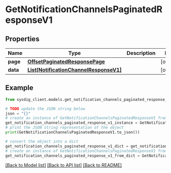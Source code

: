 # GetNotificationChannelsPaginatedResponseV1


## Properties

Name | Type | Description | Notes
------------ | ------------- | ------------- | -------------
**page** | [**OffsetPaginatedResponsePage**](OffsetPaginatedResponsePage.md) |  | [optional] 
**data** | [**List[NotificationChannelResponseV1]**](NotificationChannelResponseV1.md) |  | [optional] 

## Example

```python
from sysdig_client.models.get_notification_channels_paginated_response_v1 import GetNotificationChannelsPaginatedResponseV1

# TODO update the JSON string below
json = "{}"
# create an instance of GetNotificationChannelsPaginatedResponseV1 from a JSON string
get_notification_channels_paginated_response_v1_instance = GetNotificationChannelsPaginatedResponseV1.from_json(json)
# print the JSON string representation of the object
print(GetNotificationChannelsPaginatedResponseV1.to_json())

# convert the object into a dict
get_notification_channels_paginated_response_v1_dict = get_notification_channels_paginated_response_v1_instance.to_dict()
# create an instance of GetNotificationChannelsPaginatedResponseV1 from a dict
get_notification_channels_paginated_response_v1_from_dict = GetNotificationChannelsPaginatedResponseV1.from_dict(get_notification_channels_paginated_response_v1_dict)
```
[[Back to Model list]](../README.md#documentation-for-models) [[Back to API list]](../README.md#documentation-for-api-endpoints) [[Back to README]](../README.md)


